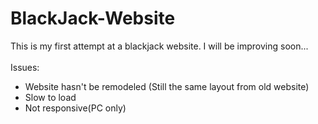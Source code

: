 # BlackJack-Website
This is my first attempt at a blackjack website.
I will be improving soon...	<br /><br />
Issues:
* Website hasn't be remodeled (Still the same layout from old website)
* Slow to load
* Not responsive(PC only)
